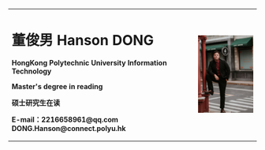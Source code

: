 <table border="0">
  <tr>
    <td width="75%">
      <h1>董俊男 Hanson DONG</h1>
      <p><b>HongKong Polytechnic University Information Technology</b></p>
      <p><b>Master's degree in reading</b></p>
      <p><b>硕士研究生在读</b></p>
      <p><b>E-mail：2216658961@qq.com
                    DONG.Hanson@connect.polyu.hk</b></p>
    </td>
    <td width="25%">
      <img src="/personal photo.jpg" width="100%">      
    </td>
  </tr>
</table>
